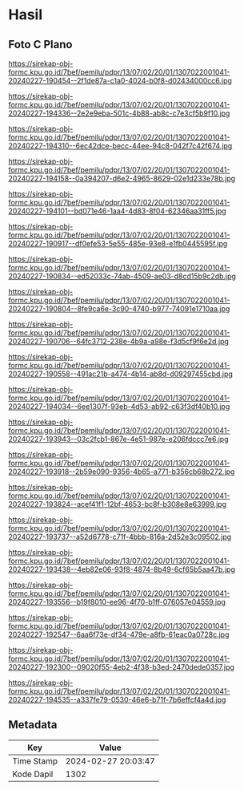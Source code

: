# Hasil

## Foto C Plano

https://sirekap-obj-formc.kpu.go.id/7bef/pemilu/pdpr/13/07/02/20/01/1307022001041-20240227-190454--2f1de87a-c1a0-4024-b0f8-d02434000cc6.jpg

https://sirekap-obj-formc.kpu.go.id/7bef/pemilu/pdpr/13/07/02/20/01/1307022001041-20240227-194336--2e2e9eba-501c-4b88-ab8c-c7e3cf5b9f10.jpg

https://sirekap-obj-formc.kpu.go.id/7bef/pemilu/pdpr/13/07/02/20/01/1307022001041-20240227-194310--6ec42dce-becc-44ee-94c8-042f7c42f674.jpg

https://sirekap-obj-formc.kpu.go.id/7bef/pemilu/pdpr/13/07/02/20/01/1307022001041-20240227-194158--0a394207-d6e2-4965-8629-02e1d233e78b.jpg

https://sirekap-obj-formc.kpu.go.id/7bef/pemilu/pdpr/13/07/02/20/01/1307022001041-20240227-194101--bd071e46-1aa4-4d83-8f04-62346aa31ff5.jpg

https://sirekap-obj-formc.kpu.go.id/7bef/pemilu/pdpr/13/07/02/20/01/1307022001041-20240227-190917--df0efe53-5e55-485e-93e8-e1fb0445595f.jpg

https://sirekap-obj-formc.kpu.go.id/7bef/pemilu/pdpr/13/07/02/20/01/1307022001041-20240227-190834--ed52033c-74ab-4509-ae03-d8cd15b9c2db.jpg

https://sirekap-obj-formc.kpu.go.id/7bef/pemilu/pdpr/13/07/02/20/01/1307022001041-20240227-190804--8fe9ca6e-3c90-4740-b977-74091e1710aa.jpg

https://sirekap-obj-formc.kpu.go.id/7bef/pemilu/pdpr/13/07/02/20/01/1307022001041-20240227-190706--64fc3712-238e-4b9a-a98e-f3d5cf9f6e2d.jpg

https://sirekap-obj-formc.kpu.go.id/7bef/pemilu/pdpr/13/07/02/20/01/1307022001041-20240227-190558--491ac21b-a474-4b14-ab8d-d09297455cbd.jpg

https://sirekap-obj-formc.kpu.go.id/7bef/pemilu/pdpr/13/07/02/20/01/1307022001041-20240227-194034--6ee1307f-93eb-4d53-ab92-c63f3df40b10.jpg

https://sirekap-obj-formc.kpu.go.id/7bef/pemilu/pdpr/13/07/02/20/01/1307022001041-20240227-193943--03c2fcb1-867e-4e51-987e-e206fdccc7e6.jpg

https://sirekap-obj-formc.kpu.go.id/7bef/pemilu/pdpr/13/07/02/20/01/1307022001041-20240227-193918--2b59e090-9356-4b65-a771-b356cb68b272.jpg

https://sirekap-obj-formc.kpu.go.id/7bef/pemilu/pdpr/13/07/02/20/01/1307022001041-20240227-193824--acef41f1-12bf-4653-bc8f-b308e8e63999.jpg

https://sirekap-obj-formc.kpu.go.id/7bef/pemilu/pdpr/13/07/02/20/01/1307022001041-20240227-193737--a52d6778-c71f-4bbb-816a-2d52e3c09502.jpg

https://sirekap-obj-formc.kpu.go.id/7bef/pemilu/pdpr/13/07/02/20/01/1307022001041-20240227-193438--4eb82e06-93f8-4874-8b49-6cf65b5aa47b.jpg

https://sirekap-obj-formc.kpu.go.id/7bef/pemilu/pdpr/13/07/02/20/01/1307022001041-20240227-193556--b19f8010-ee96-4f70-b1ff-076057e04559.jpg

https://sirekap-obj-formc.kpu.go.id/7bef/pemilu/pdpr/13/07/02/20/01/1307022001041-20240227-192547--6aa6f73e-df34-479e-a8fb-61eac0a0728c.jpg

https://sirekap-obj-formc.kpu.go.id/7bef/pemilu/pdpr/13/07/02/20/01/1307022001041-20240227-192300--09020f55-4eb2-4f38-b3ed-2470dede0357.jpg

https://sirekap-obj-formc.kpu.go.id/7bef/pemilu/pdpr/13/07/02/20/01/1307022001041-20240227-194535--a337fe79-0530-46e6-b71f-7b6effcf4a4d.jpg


## Metadata

| Key        | Value               |
| ---------- | ------------------- |
| Time Stamp | 2024-02-27 20:03:47 |
| Kode Dapil | 1302                |



